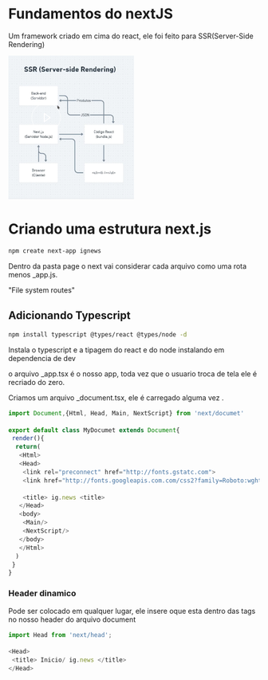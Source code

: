 # Fundamentos do nextJS

Um framework criado em cima do react, ele foi feito para SSR(Server-Side Rendering)

<img src="../../images/ssr.png" alt="Ignite" width="50%"/>

# Criando uma estrutura next.js

```bash
npm create next-app ignews 
```

Dentro da pasta page o next vai considerar cada arquivo como uma rota menos  _app.js.

"File system routes"

## Adicionando Typescript

```bash
npm install typescript @types/react @types/node -d
```

Instala o typescript e a tipagem do react e do node instalando em dependencia de dev

o arquivo _app.tsx é o nosso app, toda vez que o usuario troca de tela ele é recriado do zero.

Criamos um arquivo _document.tsx, ele é carregado alguma vez  .

```js
import Document,{Html, Head, Main, NextScript} from 'next/documet'

export default class MyDocumet extends Document{
 render(){
  return(
   <Html>
   <Head>
    <link rel="preconnect" href="http://fonts.gstatc.com">
    <link href="http://fonts.googleapis.com.com/css2?family=Roboto:wght@400;700;900&display=swap" rel="stylesheet"/>"
    
    <title> ig.news <title>
   </Head>
   <body>
    <Main/>
    <NextScript/>
   </body>
   </Html> 
  )
 }
}

```

### Header dinamico

Pode ser colocado em qualquer lugar, ele insere oque esta dentro das tags no nosso header do arquivo document

```js
import Head from 'next/head';

<Head> 
 <title> Inicio/ ig.news </title>
</Head>

```
